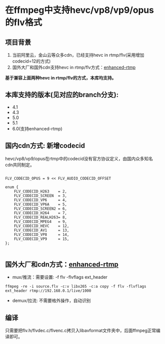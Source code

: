 # 在ffmpeg中支持hevc/vp8/vp9/opus的flv格式
## 项目背景
1. 当前阿里云，金山云等众多cdn，已经支持hevc in rtmp/flv(采用增加codecid=12的方式)
2. 国外大厂和国外cdn支持hevc in rtmp/flv方式：[enhanced-rtmp](https://github.com/veovera/enhanced-rtmp)

<b>基于兼容上面两种hevc in rtmp/flv的方式，本库均支持。</b>

## 本库支持的版本(见对应的branch分支):
* 4.1
* 4.3
* 5.0
* 5.1
* 6.0(支持enhanced-rtmp)

## 国内cdn方式: 新增codecid
hevc/vp8/vp9/opus在rtmp中的codecid没有官方协议定义，由国内众多知名cdn共同制定。
<pre>
<code>
FLV_CODECID_OPUS = 9 << FLV_AUDIO_CODECID_OFFSET

enum {
    FLV_CODECID_H263    = 2,
    FLV_CODECID_SCREEN  = 3,
    FLV_CODECID_VP6     = 4,
    FLV_CODECID_VP6A    = 5,
    FLV_CODECID_SCREEN2 = 6,
    FLV_CODECID_H264    = 7,
    FLV_CODECID_REALH263= 8,
    FLV_CODECID_MPEG4   = 9,
    FLV_CODECID_HEVC    = 12,
    FLV_CODECID_AV1     = 13,
    FLV_CODECID_VP8     = 14,
    FLV_CODECID_VP9     = 15,
};
</code>
</pre>

## 国外大厂和cdn方式：[enhanced-rtmp](https://github.com/veovera/enhanced-rtmp)
* mux/推流：需要设置: -f flv -flvflags ext_header
```markup
ffmpeg -re -i source.flv -c:v libx265 -c:a copy -f flv -flvflags ext_header rtmp://192.168.0.1/live/1000
```
* demux/拉流: 不需要格外操作，自动识别

## 编译

只需要把flv.h/flvdec.c/flvenc.c拷贝入libavformat文件夹中，后面ffmpeg正常编译即可。


